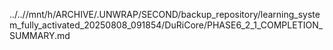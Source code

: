 ../..//mnt/h/ARCHIVE/.UNWRAP/SECOND/backup_repository/learning_system_fully_activated_20250808_091854/DuRiCore/PHASE6_2_1_COMPLETION_SUMMARY.md
